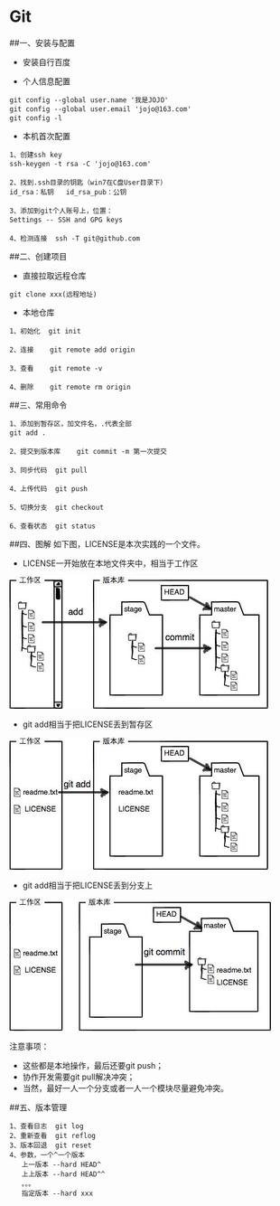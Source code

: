 # Git

##一、安装与配置
- 安装自行百度

- 个人信息配置
````
git config --global user.name '我是JOJO'
git config --global user.email 'jojo@163.com'
git config -l
````

- 本机首次配置
````
1、创建ssh key
ssh-keygen -t rsa -C 'jojo@163.com'

2、找到.ssh目录的钥匙（win7在C盘User目录下）
id_rsa：私钥   id_rsa_pub：公钥

3、添加到git个人账号上，位置：
Settings -- SSH and GPG keys

4、检测连接  ssh -T git@github.com
````

##二、创建项目
- 直接拉取远程仓库
````
git clone xxx(远程地址)
````

- 本地仓库
````
1、初始化  git init

2、连接    git remote add origin

3、查看    git remote -v

4、删除    git remote rm origin
````

##三、常用命令
````
1、添加到暂存区，加文件名，.代表全部
git add .

2、提交到版本库    git commit -m 第一次提交

3、同步代码  git pull

4、上传代码  git push

5、切换分支  git checkout

6、查看状态  git status
````

##四、图解
如下图，LICENSE是本次实践的一个文件。

- LICENSE一开始放在本地文件夹中，相当于工作区

<img src='https://github.com/zzzrain/images/blob/master/git/state1.jpg'><br>

- git add相当于把LICENSE丢到暂存区

<img src='https://github.com/zzzrain/images/blob/master/git/state2.jpg'><br>

- git add相当于把LICENSE丢到分支上

<img src='https://github.com/zzzrain/images/blob/master/git/state3.jpg'><br>

注意事项：
- 这些都是本地操作，最后还要git push；
- 协作开发需要git pull解决冲突；
- 当然，最好一人一个分支或者一人一个模块尽量避免冲突。

##五、版本管理
````
1、查看日志  git log
2、重新查看  git reflog
3、版本回退  git reset
4、参数，一个^一个版本
   上一版本 --hard HEAD^
   上上版本 --hard HEAD^^
   。。。
   指定版本 --hard xxx
   
````
